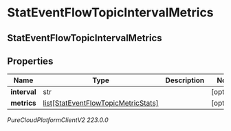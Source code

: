 # StatEventFlowTopicIntervalMetrics

## StatEventFlowTopicIntervalMetrics

## Properties

|Name | Type | Description | Notes|
|------------ | ------------- | ------------- | -------------|
| **interval** | str |  | [optional] |
| **metrics** | [list[StatEventFlowTopicMetricStats]](StatEventFlowTopicMetricStats) |  | [optional] |



_PureCloudPlatformClientV2 223.0.0_
